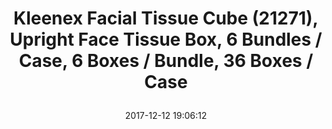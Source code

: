 ---
title: > #shorten me
  Kleenex Facial Tissue Cube (21271), Upright Face Tissue Box, 6 Bundles / Case, 6 Boxes / Bundle, 36 Boxes / Case
name: >
  Kleenex Facial Tissue Cube (21271), Upright Face Tissue Box, 6 Bundles / Case, 6 Boxes / Bundle, 36 Boxes / Case
date: "2017-12-12 19:06:12"
buy_now: "https://www.amazon.com/Kleenex-Facial-21271-Upright-Bundles/dp/B006K1U8A0?psc=1&SubscriptionId=AKIAIA5RBQIWQVTCUEUQ&tag=coldcutdeals-20&linkCode=xm2&camp=2025&creative=165953&creativeASIN=B006K1U8A0"
description_markdown: >-

  - Kleenex is the world's number one face tissue brand, trusted by more consumers than any other

  - Each white Kleenex tissue is 8.4 x 8.2", 2-ply, absorbent, soft and strong

  - The Kleenex brand face tissue has an 80 year history of excellence and high performance

  - The low-alert dispenser keeps you ahead of run-outs (final 10 tissues are cream instead of white, so you'll know it's time to replace the box)

  - These bulk tissues are Forest Stewardship Council (FSC) certified

  - Kleenex is the world's number one facial tissue brand, trusted by more consumers than any other

  - Each white Kleenex tissue is 8.4 x 8.2", 2-ply, absorbent, soft and strong.

  - Kleenex brand facial tissues have an 80 year history of excellence and high performance

  - The low-alert dispenser keeps you ahead of run-outs (final 10 tissues are cream instead of white, so you'll know it's time to replace the box).

  - These bulk tissues are Forest Stewardship Council (FSC) certified.


tweet_id_str: "940659063012118530"
price: "$97.74"
list_price: "$97.74"
deal_price: "$44.44"
you_save: "$53.30 (55%)"
asin: "B006K1U8A0"
image: "https://images-na.ssl-images-amazon.com/images/I/51c1f-eWk8L.jpg"
---